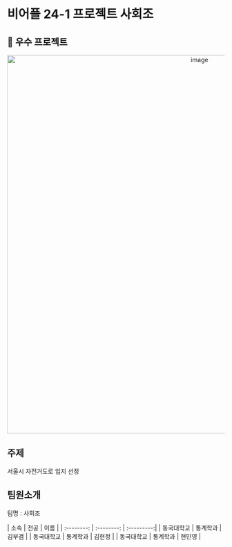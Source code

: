 # 비어플 24-1 프로젝트 사회조
## 🥇 우수 프로젝트
<p align="center"> 
  <img width="875" alt="image" src="https://github.com/user-attachments/assets/e5f8c32e-e9f4-45b9-93c9-85ee332e2955">

## 주제
서울시 자전거도로 입지 선정

## 팀원소개
<p> 팀명 : 사회조 </p>
|    소속     |    전공    |    이름    |
| :--------: | :--------: | :---------:|
|  동국대학교  |  통계학과  |   김부겸   |
|  동국대학교  |  통계학과  |   김현정   |
|  동국대학교  |  통계학과  |   현민영   |
